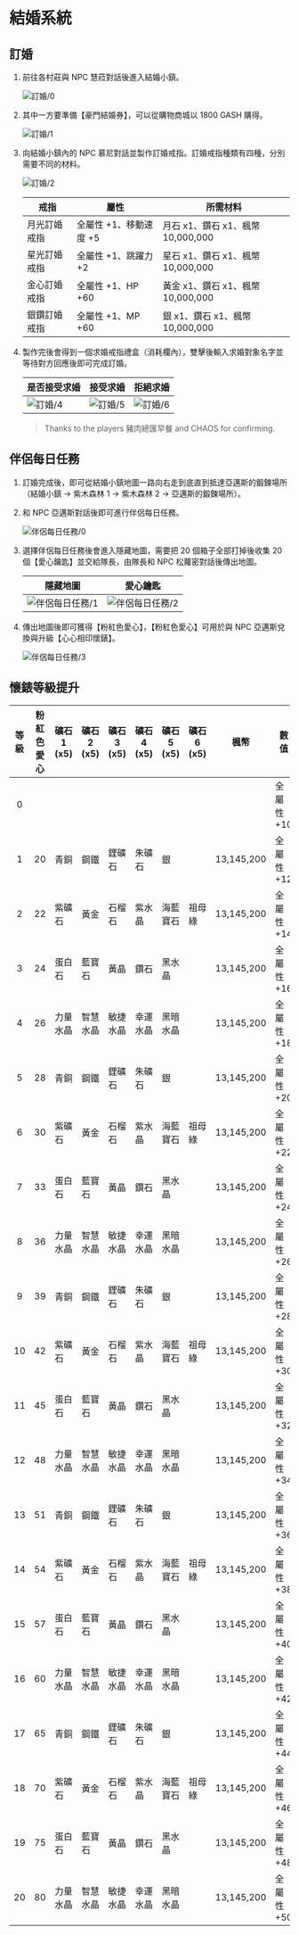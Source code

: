 # 結婚系統

## 訂婚

1. 前往各村莊與 NPC 慧菈對話後進入結婚小鎮。

    ![訂婚/0](訂婚/0.png)

2. 其中一方要準備【豪門結婚券】，可以從購物商城以 1800 GASH 購得。

    ![訂婚/1](訂婚/1.png)

3. 向結婚小鎮內的 NPC 慕尼對話並製作訂婚戒指。訂婚戒指種類有四種，分別需要不同的材料。

    ![訂婚/2](訂婚/2.png)

    | 戒指     | 屬性             | 所需材料                      |
    |--------|----------------|---------------------------|
    | 月光訂婚戒指 | 全屬性 +1、移動速度 +5 | 月石 x1、鑽石 x1、楓幣 10,000,000 |
    | 星光訂婚戒指 | 全屬性 +1、跳躍力 +2  | 星石 x1、鑽石 x1、楓幣 10,000,000 |
    | 金心訂婚戒指 | 全屬性 +1、HP +60  | 黃金 x1、鑽石 x1、楓幣 10,000,000 |
    | 銀鑽訂婚戒指 | 全屬性 +1、MP +60  | 銀 x1、鑽石 x1、楓幣 10,000,000  |

4. 製作完後會得到一個求婚戒指禮盒（消耗欄內），雙擊後輸入求婚對象名字並等待對方回應後即可完成訂婚。

    | 是否接受求婚          | 接受求婚              | 拒絕求婚              |
    |---------------------|----------------------|----------------------|
    | ![訂婚/4](訂婚/4.png) | ![訂婚/5](訂婚/5.png) | ![訂婚/6](訂婚/6.png) |

    > Thanks to the players 豬肉總匯早餐 and CHAOS for confirming.

## 伴侶每日任務

1. 訂婚完成後，即可從結婚小鎮地圖一路向右走到底直到抵達亞邁斯的鍛鍊場所（結婚小鎮 → 紫木森林 1 → 紫木森林 2 → 亞邁斯的鍛鍊場所）。

2. 和 NPC 亞邁斯對話後即可進行伴侶每日任務。

    ![伴侶每日任務/0](伴侶每日任務/0.png)

3. 選擇伴侶每日任務後會進入隱藏地圖，需要把 20 個箱子全部打掉後收集 20 個【愛心鑰匙】並交給隊長，由隊長和 NPC 松蘿密對話後傳出地圖。

    | 隱藏地圖                           | 愛心鑰匙                           |
    |-----------------------------------|-----------------------------------|
    | ![伴侶每日任務/1](伴侶每日任務/1.png) | ![伴侶每日任務/2](伴侶每日任務/2.png) |

4. 傳出地圖後即可獲得【粉紅色愛心】，【粉紅色愛心】可用於與 NPC 亞邁斯兌換與升級【心心相印懷錶】。

    ![伴侶每日任務/3](伴侶每日任務/3.png)

## 懷錶等級提升

| 等級 | 粉紅色愛心 | 礦石 1 (x5) | 礦石 2 (x5) | 礦石 3 (x5) | 礦石 4 (x5) | 礦石 5 (x5) | 礦石 6 (x5) | 楓幣         | 數值      |
|:--:|:-----:|-----------|-----------|-----------|-----------|-----------|-----------|------------|---------|
| 0  |       |           |           |           |           |           |           |            | 全屬性 +10 |
| 1  | 20    | 青銅        | 鋼鐵        | 鋰礦石       | 朱礦石       | 銀         |           | 13,145,200 | 全屬性 +12 |
| 2  | 22    | 紫礦石       | 黃金        | 石榴石       | 紫水晶       | 海藍寶石      | 祖母綠       | 13,145,200 | 全屬性 +14 |
| 3  | 24    | 蛋白石       | 藍寶石       | 黃晶        | 鑽石        | 黑水晶       |           | 13,145,200 | 全屬性 +16 |
| 4  | 26    | 力量水晶      | 智慧水晶      | 敏捷水晶      | 幸運水晶      | 黑暗水晶      |           | 13,145,200 | 全屬性 +18 |
| 5  | 28    | 青銅        | 鋼鐵        | 鋰礦石       | 朱礦石       | 銀         |           | 13,145,200 | 全屬性 +20 |
| 6  | 30    | 紫礦石       | 黃金        | 石榴石       | 紫水晶       | 海藍寶石      | 祖母綠       | 13,145,200 | 全屬性 +22 |
| 7  | 33    | 蛋白石       | 藍寶石       | 黃晶        | 鑽石        | 黑水晶       |           | 13,145,200 | 全屬性 +24 |
| 8  | 36    | 力量水晶      | 智慧水晶      | 敏捷水晶      | 幸運水晶      | 黑暗水晶      |           | 13,145,200 | 全屬性 +26 |
| 9  | 39    | 青銅        | 鋼鐵        | 鋰礦石       | 朱礦石       | 銀         |           | 13,145,200 | 全屬性 +28 |
| 10 | 42    | 紫礦石       | 黃金        | 石榴石       | 紫水晶       | 海藍寶石      | 祖母綠       | 13,145,200 | 全屬性 +30 |
| 11 | 45    | 蛋白石       | 藍寶石       | 黃晶        | 鑽石        | 黑水晶       |           | 13,145,200 | 全屬性 +32 |
| 12 | 48    | 力量水晶      | 智慧水晶      | 敏捷水晶      | 幸運水晶      | 黑暗水晶      |           | 13,145,200 | 全屬性 +34 |
| 13 | 51    | 青銅        | 鋼鐵        | 鋰礦石       | 朱礦石       | 銀         |           | 13,145,200 | 全屬性 +36 |
| 14 | 54    | 紫礦石       | 黃金        | 石榴石       | 紫水晶       | 海藍寶石      | 祖母綠       | 13,145,200 | 全屬性 +38 |
| 15 | 57    | 蛋白石       | 藍寶石       | 黃晶        | 鑽石        | 黑水晶       |           | 13,145,200 | 全屬性 +40 |
| 16 | 60    | 力量水晶      | 智慧水晶      | 敏捷水晶      | 幸運水晶      | 黑暗水晶      |           | 13,145,200 | 全屬性 +42 |
| 17 | 65    | 青銅        | 鋼鐵        | 鋰礦石       | 朱礦石       | 銀         |           | 13,145,200 | 全屬性 +44 |
| 18 | 70    | 紫礦石       | 黃金        | 石榴石       | 紫水晶       | 海藍寶石      | 祖母綠       | 13,145,200 | 全屬性 +46 |
| 19 | 75    | 蛋白石       | 藍寶石       | 黃晶        | 鑽石        | 黑水晶       |           | 13,145,200 | 全屬性 +48 |
| 20 | 80    | 力量水晶      | 智慧水晶      | 敏捷水晶      | 幸運水晶      | 黑暗水晶      |           | 13,145,200 | 全屬性 +50 |
